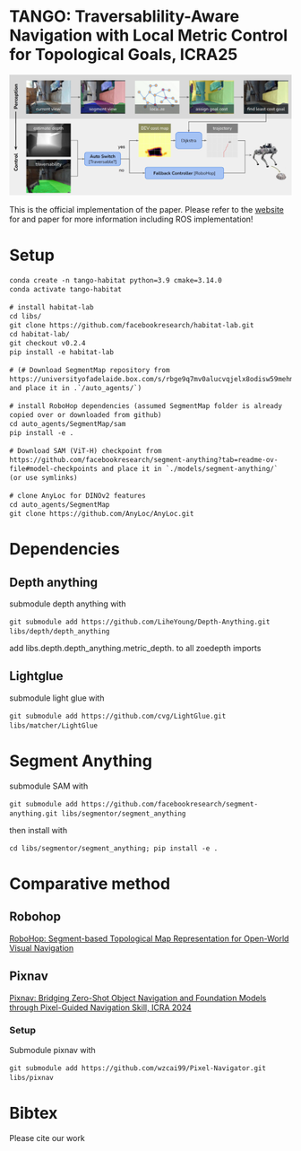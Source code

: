 #  TANGO: Traversablility-Aware Navigation with Local Metric Control for Topological Goals, ICRA25

![d](https://github.com/podgorki/TANGO/blob/gh-pages/data/tango_pipeline.JPG)

This is the official implementation of the paper. Please refer to the [website](https://podgorki.github.io/TANGO/)
for and paper for more information including ROS implementation!


# Setup

```
conda create -n tango-habitat python=3.9 cmake=3.14.0
conda activate tango-habitat

# install habitat-lab
cd libs/
git clone https://github.com/facebookresearch/habitat-lab.git
cd habitat-lab/
git checkout v0.2.4
pip install -e habitat-lab

# (# Download SegmentMap repository from https://universityofadelaide.box.com/s/rbge9q7mv0alucvqjelx8odisw59mehm and place it in .`/auto_agents/`)

# install RoboHop dependencies (assumed SegmentMap folder is already copied over or downloaded from github)
cd auto_agents/SegmentMap/sam
pip install -e . 

# Download SAM (ViT-H) checkpoint from https://github.com/facebookresearch/segment-anything?tab=readme-ov-file#model-checkpoints and place it in `./models/segment-anything/` (or use symlinks)

# clone AnyLoc for DINOv2 features
cd auto_agents/SegmentMap
git clone https://github.com/AnyLoc/AnyLoc.git
```

# Dependencies

## Depth anything

submodule depth anything with

`git submodule add https://github.com/LiheYoung/Depth-Anything.git libs/depth/depth_anything`

add libs.depth.depth_anything.metric_depth. to all zoedepth imports

## Lightglue

submodule light glue with

`git submodule add https://github.com/cvg/LightGlue.git libs/matcher/LightGlue`

# Segment Anything

submodule SAM with

`git submodule add https://github.com/facebookresearch/segment-anything.git libs/segmentor/segment_anything`

then install with

`cd libs/segmentor/segment_anything; pip install -e .`

# Comparative method

## Robohop

[RoboHop: Segment-based Topological Map Representation for Open-World Visual Navigation](https://oravus.github.io/RoboHop/)

## Pixnav

[Pixnav: Bridging Zero-Shot Object Navigation and Foundation Models through Pixel-Guided Navigation Skill, ICRA 2024](https://github.com/wzcai99/Pixel-Navigator)

### Setup

Submodule pixnav with

`git submodule add https://github.com/wzcai99/Pixel-Navigator.git libs/pixnav`


# Bibtex

Please cite our work

[//]: # (add citation)
